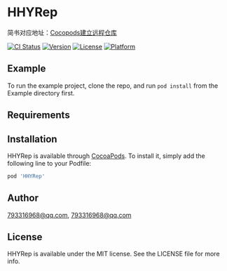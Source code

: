 # HHYRep

简书对应地址：[Cocopods建立远程仓库](https://www.jianshu.com/p/9975a364b476)

[![CI Status](https://img.shields.io/travis/793316968@qq.com/HHYRep.svg?style=flat)](https://travis-ci.org/793316968@qq.com/HHYRep)
[![Version](https://img.shields.io/cocoapods/v/HHYRep.svg?style=flat)](https://cocoapods.org/pods/HHYRep)
[![License](https://img.shields.io/cocoapods/l/HHYRep.svg?style=flat)](https://cocoapods.org/pods/HHYRep)
[![Platform](https://img.shields.io/cocoapods/p/HHYRep.svg?style=flat)](https://cocoapods.org/pods/HHYRep)

## Example

To run the example project, clone the repo, and run `pod install` from the Example directory first.

## Requirements

## Installation

HHYRep is available through [CocoaPods](https://cocoapods.org). To install
it, simply add the following line to your Podfile:

```ruby
pod 'HHYRep'
```

## Author

793316968@qq.com, 793316968@qq.com

## License

HHYRep is available under the MIT license. See the LICENSE file for more info.



